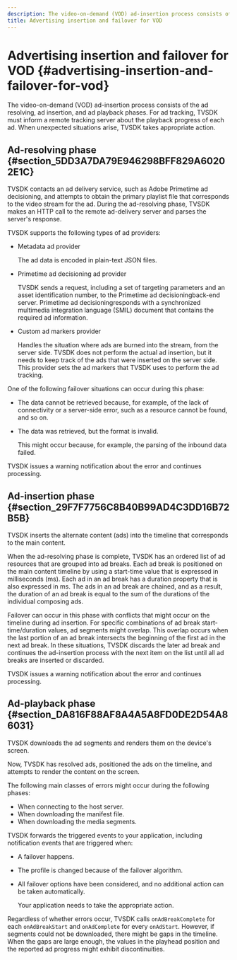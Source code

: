 ```yaml
---
description: The video-on-demand (VOD) ad-insertion process consists of the ad resolving, ad insertion, and ad playback phases. For ad tracking, TVSDK must inform a remote tracking server about the playback progress of each ad. When unexpected situations arise, TVSDK takes appropriate action.
title: Advertising insertion and failover for VOD
---
```


# Advertising insertion and failover for VOD {#advertising-insertion-and-failover-for-vod}

The video-on-demand (VOD) ad-insertion process consists of the ad resolving, ad insertion, and ad playback phases. For ad tracking, TVSDK must inform a remote tracking server about the playback progress of each ad. When unexpected situations arise, TVSDK takes appropriate action.

## Ad-resolving phase {#section_5DD3A7DA79E946298BFF829A60202E1C}

TVSDK contacts an ad delivery service, such as Adobe Primetime ad decisioning, and attempts to obtain the primary playlist file that corresponds to the video stream for the ad. During the ad-resolving phase, TVSDK makes an HTTP call to the remote ad-delivery server and parses the server's response.

TVSDK supports the following types of ad providers:

* Metadata ad provider

  The ad data is encoded in plain-text JSON files. 
* Primetime ad decisioning ad provider

  TVSDK sends a request, including a set of targeting parameters and an asset identification number, to the Primetime ad decisioningback-end server. Primetime ad decisioningresponds with a synchronized multimedia integration language (SMIL) document that contains the required ad information. 
* Custom ad markers provider

  Handles the situation where ads are burned into the stream, from the server side. TVSDK does not perform the actual ad insertion, but it needs to keep track of the ads that were inserted on the server side. This provider sets the ad markers that TVSDK uses to perform the ad tracking.

One of the following failover situations can occur during this phase:

* The data cannot be retrieved because, for example, of the lack of connectivity or a server-side error, such as a resource cannot be found, and so on. 
* The data was retrieved, but the format is invalid.

  This might occur because, for example, the parsing of the inbound data failed.

TVSDK issues a warning notification about the error and continues processing.

## Ad-insertion phase {#section_29F7F7756C8B40B99AD4C3DD16B72B5B}

TVSDK inserts the alternate content (ads) into the timeline that corresponds to the main content.

When the ad-resolving phase is complete, TVSDK has an ordered list of ad resources that are grouped into ad breaks. Each ad break is positioned on the main content timeline by using a start-time value that is expressed in milliseconds (ms). Each ad in an ad break has a duration property that is also expressed in ms. The ads in an ad break are chained, and as a result, the duration of an ad break is equal to the sum of the durations of the individual composing ads.

Failover can occur in this phase with conflicts that might occur on the timeline during ad insertion. For specific combinations of ad break start-time/duration values, ad segments might overlap. This overlap occurs when the last portion of an ad break intersects the beginning of the first ad in the next ad break. In these situations, TVSDK discards the later ad break and continues the ad-insertion process with the next item on the list until all ad breaks are inserted or discarded.

TVSDK issues a warning notification about the error and continues processing.

## Ad-playback phase {#section_DA816F88AF8A4A5A8FD0DE2D54A86031}

TVSDK downloads the ad segments and renders them on the device's screen.

Now, TVSDK has resolved ads, positioned the ads on the timeline, and attempts to render the content on the screen.

The following main classes of errors might occur during the following phases:

* When connecting to the host server. 
* When downloading the manifest file. 
* When downloading the media segments.

TVSDK forwards the triggered events to your application, including notification events that are triggered when:

* A failover happens. 
* The profile is changed because of the failover algorithm. 
* All failover options have been considered, and no additional action can be taken automatically.

  Your application needs to take the appropriate action.

Regardless of whether errors occur, TVSDK calls `onAdBreakComplete` for each `onAdBreakStart` and `onAdComplete` for every `onAdStart`. However, if segments could not be downloaded, there might be gaps in the timeline. When the gaps are large enough, the values in the playhead position and the reported ad progress might exhibit discontinuities. 
